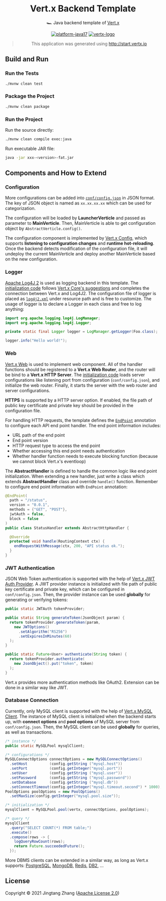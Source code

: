 <div align="center">

# Vert.x Backend Template

🏎️ Java backend template of [Vert.x](https://vertx.io/)

[![platform-java17](https://img.shields.io/badge/Java%2017-blue?style=for-the-badge&logo=java)](https://openjdk.java.net/projects/jdk/17/)
[![vertx-logo](https://img.shields.io/badge/Vert.x-purple?style=for-the-badge&logo=eclipsevertdotx)](https://vertx.io)

> This application was generated using http://start.vertx.io

</div>

## Build and Run

### Run the Tests

```bash
./mvnw clean test
```

### Package the Project

```bash
./mvnw clean package
```

### Run the Project

Run the source directly:

```bash
./mvnw clean compile exec:java
```

Run executable JAR file:

```bash
java -jar xxx-<version>-fat.jar
```

## Components and How to Extend

### Configuration

More configurations can be added into [`conf/config.json`](conf/config.json) in JSON format. The key of JSON object is named as `xx.xx.xx.xx` which can be used for categorization.

The configuration will be loaded by **LauncherVerticle** and passed as parameter to **MainVerticle**. Then, MainVerticle is able to get configuration object by `AbstractVerticle.config()`.

The configuration component is implemented by [Vert.x Config](https://vertx.io/docs/vertx-config/java/), which supports **listening to configuration changes** and **runtime hot-reloading**. Once the backend detects modification of the configuration file, it will undeploy the current MainVerticle and deploy another MainVerticle based on the new configuration.

### Logger

[Apache Log4J 2](https://logging.apache.org/log4j/2.x/) is used as logging backend in this template. The [initialization code](src/main/java/cn/iot/zjt/backend/component/LoggerInitializer.java) follows [Vert.x Core's suggestions](https://vertx.io/docs/vertx-core/java/#_logging) and completes the connection between Vert.x and Log4J2. The configuration file of logger is placed as [`log4j2.xml`](src/main/resources/log4j2.xml) under resource path and is free to customize. The usage of logger is to declare a Logger in each class and free to log anything:

```java
import org.apache.logging.log4j.LogManager;
import org.apache.logging.log4j.Logger;

private static final Logger logger = LogManager.getLogger(Foo.class);

logger.info("Hello world!");
```

### Web

[Vert.x Web](https://vertx.io/docs/vertx-web/java/) is used to implement web component. All of the handler functions should be registered to a **Vert.x Web Router**, and the router will be bind to a **Vert.x HTTP Server**. The [initialization code](src/main/java/cn/iot/zjt/backend/component/WebServer.java) loads server configurations like listening port from configuration (`conf/config.json`), and initialize the web router. Finally, it starts the server with the web router and server configurations.

**HTTPS** is supported by a HTTP server option. If enabled, the file path of public key certificate and private key should be provided in the configuration file.

For handling HTTP requests, the template defines the [`EndPoint`](src/main/java/cn/iot/zjt/backend/handler/annotation/EndPoint.java) annotation to configure each API end point handler. The end point information includes:

- URL path of the end point
- End point version
- HTTP request type to access the end point
- Whether accessing this end point needs authentication
- Whether handler function needs to execute blocking function (because we cannot block Vert.x's eventloop)

The **AbstractHandler** is defined to handle the common logic like end point initialization. When extending a new handler, just write a class which extends **AbstractHandler** class and override `handle()` function. Remember to configure end point information with `EndPoint` annotation:

```java
@EndPoint(
  path = "/status",
  version = "0.0.1",
  methods = {"GET", "POST"},
  jwtAuth = false,
  block = false
)
public class StatusHandler extends AbstractHttpHandler {

  @Override
  protected void handle(RoutingContext ctx) {
    endRequestWithMessage(ctx, 200, "API status ok.");
  }
}
```

### JWT Authentication

JSON Web Token authentication is supported with the help of [Vert.x JWT Auth Provider](https://vertx.io/docs/vertx-auth-jwt/java/). A JWT provider instance is initialized with file path of public key certificate and private key, which can be configured in `conf/config.json`. Then, the provider instance can be used **globally** for generating or verifying tokens:

```java
public static JWTAuth tokenProvider;

public static String generateToken(JsonObject param) {
  return tokenProvider.generateToken(param,
    new JWTOptions()
      .setAlgorithm("RS256")
      .setExpiresInMinutes(60)
  );
}

public static Future<User> authenticate(String token) {
  return tokenProvider.authenticate(
    new JsonObject().put("token", token)
  );
}
```

Vert.x provides more authentication methods like OAuth2. Extension can be done in a similar way like JWT.

### Database Connection

Currently, only MySQL client is supported with the help of [Vert.x MySQL Client](https://vertx.io/docs/vertx-mysql-client/java/). The instance of MySQL client is initialized when the backend starts up, with **connect options** and **pool options** of MySQL server from `conf/config.json`. Then, the MySQL client can be used **globally** for queries, as well as transactions.

```java
/* instance */
public static MySQLPool mysqlClient;

/* configurations */
MySQLConnectOptions connectOptions = new MySQLConnectOptions()
  .setHost          (config.getString ("mysql.host"))
  .setPort          (config.getInteger("mysql.port"))
  .setUser          (config.getString ("mysql.user"))
  .setPassword      (config.getString ("mysql.password"))
  .setDatabase      (config.getString ("mysql.db"))
  .setConnectTimeout(config.getInteger("mysql.timeout.second") * 1000);
PoolOptions poolOptions = new PoolOptions()
  .setMaxSize(config.getInteger("mysql.pool.size"));

/* initialization */
mysqlClient = MySQLPool.pool(vertx, connectOptions, poolOptions);

/* query */
mysqlClient
  .query("SELECT COUNT(*) FROM table;")
  .execute()
  .compose(rows -> {
    logQueryRowCount(rows);
    return Future.succeededFuture();
  });
```

More DBMS clients can be extended in a similar way, as long as Vert.x supports: [PostgreSQL](https://vertx.io/docs/vertx-pg-client/java/), [MongoDB](https://vertx.io/docs/vertx-mongo-client/java/), [Redis](https://vertx.io/docs/vertx-redis-client/java/), [DB2](https://vertx.io/docs/vertx-db2-client/java/), ...

## License

Copyright © 2021 Jingtang Zhang ([Apache License 2.0](LICENSE))
